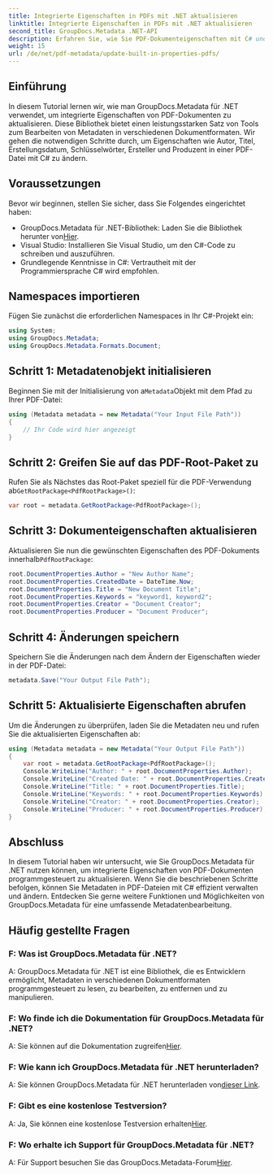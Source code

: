 ```yaml
---
title: Integrierte Eigenschaften in PDFs mit .NET aktualisieren
linktitle: Integrierte Eigenschaften in PDFs mit .NET aktualisieren
second_title: GroupDocs.Metadata .NET-API
description: Erfahren Sie, wie Sie PDF-Dokumenteigenschaften mit C# und GroupDocs.Metadata für .NET aktualisieren. Ändern Sie Autor, Titel, Schlüsselwörter und mehr programmgesteuert.
weight: 15
url: /de/net/pdf-metadata/update-built-in-properties-pdfs/
---
```

## Einführung
In diesem Tutorial lernen wir, wie man GroupDocs.Metadata für .NET verwendet, um integrierte Eigenschaften von PDF-Dokumenten zu aktualisieren. Diese Bibliothek bietet einen leistungsstarken Satz von Tools zum Bearbeiten von Metadaten in verschiedenen Dokumentformaten. Wir gehen die notwendigen Schritte durch, um Eigenschaften wie Autor, Titel, Erstellungsdatum, Schlüsselwörter, Ersteller und Produzent in einer PDF-Datei mit C# zu ändern.
## Voraussetzungen
Bevor wir beginnen, stellen Sie sicher, dass Sie Folgendes eingerichtet haben:
-  GroupDocs.Metadata für .NET-Bibliothek: Laden Sie die Bibliothek herunter von[Hier](https://releases.groupdocs.com/metadata/net/).
- Visual Studio: Installieren Sie Visual Studio, um den C#-Code zu schreiben und auszuführen.
- Grundlegende Kenntnisse in C#: Vertrautheit mit der Programmiersprache C# wird empfohlen.

## Namespaces importieren
Fügen Sie zunächst die erforderlichen Namespaces in Ihr C#-Projekt ein:
```csharp
using System;
using GroupDocs.Metadata;
using GroupDocs.Metadata.Formats.Document;
```
## Schritt 1: Metadatenobjekt initialisieren
 Beginnen Sie mit der Initialisierung von a`Metadata`Objekt mit dem Pfad zu Ihrer PDF-Datei:
```csharp
using (Metadata metadata = new Metadata("Your Input File Path"))
{
    // Ihr Code wird hier angezeigt
}
```
## Schritt 2: Greifen Sie auf das PDF-Root-Paket zu
 Rufen Sie als Nächstes das Root-Paket speziell für die PDF-Verwendung ab`GetRootPackage<PdfRootPackage>()`:
```csharp
var root = metadata.GetRootPackage<PdfRootPackage>();
```
## Schritt 3: Dokumenteigenschaften aktualisieren
 Aktualisieren Sie nun die gewünschten Eigenschaften des PDF-Dokuments innerhalb`PdfRootPackage`:
```csharp
root.DocumentProperties.Author = "New Author Name";
root.DocumentProperties.CreatedDate = DateTime.Now;
root.DocumentProperties.Title = "New Document Title";
root.DocumentProperties.Keywords = "keyword1, keyword2";
root.DocumentProperties.Creator = "Document Creator";
root.DocumentProperties.Producer = "Document Producer";
```
## Schritt 4: Änderungen speichern
Speichern Sie die Änderungen nach dem Ändern der Eigenschaften wieder in der PDF-Datei:
```csharp
metadata.Save("Your Output File Path");
```
## Schritt 5: Aktualisierte Eigenschaften abrufen
Um die Änderungen zu überprüfen, laden Sie die Metadaten neu und rufen Sie die aktualisierten Eigenschaften ab:
```csharp
using (Metadata metadata = new Metadata("Your Output File Path"))
{
    var root = metadata.GetRootPackage<PdfRootPackage>();
    Console.WriteLine("Author: " + root.DocumentProperties.Author);
    Console.WriteLine("Created Date: " + root.DocumentProperties.CreatedDate);
    Console.WriteLine("Title: " + root.DocumentProperties.Title);
    Console.WriteLine("Keywords: " + root.DocumentProperties.Keywords);
    Console.WriteLine("Creator: " + root.DocumentProperties.Creator);
    Console.WriteLine("Producer: " + root.DocumentProperties.Producer);
}
```

## Abschluss
In diesem Tutorial haben wir untersucht, wie Sie GroupDocs.Metadata für .NET nutzen können, um integrierte Eigenschaften von PDF-Dokumenten programmgesteuert zu aktualisieren. Wenn Sie die beschriebenen Schritte befolgen, können Sie Metadaten in PDF-Dateien mit C# effizient verwalten und ändern. Entdecken Sie gerne weitere Funktionen und Möglichkeiten von GroupDocs.Metadata für eine umfassende Metadatenbearbeitung.

## Häufig gestellte Fragen
### F: Was ist GroupDocs.Metadata für .NET?
A: GroupDocs.Metadata für .NET ist eine Bibliothek, die es Entwicklern ermöglicht, Metadaten in verschiedenen Dokumentformaten programmgesteuert zu lesen, zu bearbeiten, zu entfernen und zu manipulieren.
### F: Wo finde ich die Dokumentation für GroupDocs.Metadata für .NET?
 A: Sie können auf die Dokumentation zugreifen[Hier](https://tutorials.groupdocs.com/metadata/net/).
### F: Wie kann ich GroupDocs.Metadata für .NET herunterladen?
 A: Sie können GroupDocs.Metadata für .NET herunterladen von[dieser Link](https://releases.groupdocs.com/metadata/net/).
### F: Gibt es eine kostenlose Testversion?
 A: Ja, Sie können eine kostenlose Testversion erhalten[Hier](https://releases.groupdocs.com/).
### F: Wo erhalte ich Support für GroupDocs.Metadata für .NET?
 A: Für Support besuchen Sie das GroupDocs.Metadata-Forum[Hier](https://forum.groupdocs.com/c/metadata/14).